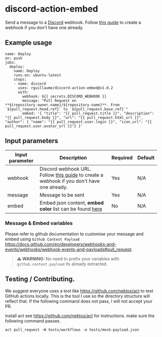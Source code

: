 # discord-action-embed

Send a message to a [Discord](https://discord.com/) webhook. Follow [this guide](https://support.discord.com/hc/en-us/articles/228383668-Intro-to-Webhooks) to create a webhook if you don't have one already.

## Example usage

```
name: Deploy
on: push
jobs:
  deploy:
    name: Deploy
    runs-on: ubuntu-latest
    steps:
    - name: discord
      uses: rguillaume/discord-action-embed@v1.0.2
      with:
        webhook: ${{ secrets.DISCORD_WEBHOOK }}
        message: "Pull Request on **${repository.owner.name}/${repository.name}**. From `${pull_request.head.ref}` to `${pull_request.base.ref}`"
        embed: '{ "title": "{{ pull_request.title }}", "description": "{{ pull_request.body }}", "url": "{{ pull_request.html_url }}", "author": { "name": "{{ pull_request.user.login }}", "icon_url": "{{ pull_request.user.avatar_url }}"} }'
```

## Input parameters

Input parameter | Description                                                                                                                                                            | Required | Default
--- |------------------------------------------------------------------------------------------------------------------------------------------------------------------------| --- | ---
webhook | Discord webhook URL. Follow [this guide](https://support.discord.com/hc/en-us/articles/228383668-Intro-to-Webhooks) to create a webhook if you don't have one already. | Yes | N/A
message | Message to be sent                                                                                                                                                     | Yes | N/A
embed | Embed json content, **embed color** list can be found [here](https://gist.github.com/thomasbnt/b6f455e2c7d743b796917fa3c205f812)                                       | No | N/A


### Message & Embed variables
Please refer to github documentation to customise your message and embed using `Github Context Payload` https://docs.github.com/en/developers/webhooks-and-events/webhooks/webhook-events-and-payloads#pull_request.

> **⚠ WARNING:** No need to prefix your variables with `github.context.payload` its already extracted.


## Testing / Contributing.

We suggest everyone uses a tool like https://github.com/nektos/act to test GitHub actions locally. This is the tool I use so the directory structure will reflect that. If the following command does not pass, I will not accept your PR.

install act see https://github.com/nektos/act for instructions.
make sure the following command passes.

```act pull_request -W tests/workflows -e tests/mock-payload.json```